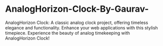 # AnalogHorizon-Clock-By-Gaurav-
AnalogHorizon Clock: A classic analog clock project, offering timeless elegance and functionality. Enhance your web applications with this stylish timepiece. Experience the beauty of analog timekeeping with AnalogHorizon Clock!
